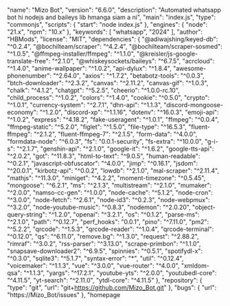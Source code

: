 
  "name": "Mizo Bot",
  "version": "6.6.0",
  "description": "Automated whatsapp bot hi nodejs and baileys lib hmanga siam a ni",
  "main": "index.js",
  "type": "commonjs",
  "scripts": {
    "start": "node index.js"
  },
  "engines": {
    "node": "21.x",
    "npm": "10.x"
  },
  "keywords": [
    "whatsapp",
    "2024"
  ],
  "author": "HBMods",
  "license": "MIT",
  "dependencies": {
    "@adiwajshing/keyed-db": "^0.2.4",
    "@bochilteam/scraper": "^4.2.4",
    "@bochilteam/scraper-sosmed": "^1.0.5",
    "@ffmpeg-installer/ffmpeg": "^1.1.0",
    "@kreisler/js-google-translate-free": "^2.1.0",
    "@whiskeysockets/baileys": "^6.7.5",
    "acrcloud": "^1.4.0",
    "anime-wallpaper": "^1.0.2",
    "api-dylux": "^1.8.4",
    "awesome-phonenumber": "^2.64.0",
    "axios": "^1.7.2",
    "betabotz-tools": "^0.0.3",
    "btch-downloader": "^2.3.2",
    "canvas": "^2.11.2",
    "canvas-gif": "^1.0.3",
    "chalk": "^4.1.2",
    "chatgpt": "^5.2.5",
    "cheerio": "^1.0.0-rc.10",
    "child_process": "^1.0.2",
    "colors": "^1.4.0",
    "cookie": "^0.5.0",
    "crypto": "^1.0.1",
    "currency-system": "^2.7.1",
    "dhn-api": "^1.1.3",
    "discord-mongoose-economy": "^1.2.0",
    "discord-xp": "^1.1.16",
    "dotenv": "^16.0.3",
    "emoji-api": "^1.0.2",
    "express": "^4.18.2",
    "fake-useragent": "^1.0.1",
    "ffmpeg": "^0.0.4",
    "ffmpeg-static": "^5.2.0",
    "figlet": "^1.5.0",
    "file-type": "^16.5.3",
    "fluent-ffmpeg": "^2.1.2",
    "fluent-ffmpeg-7": "^2.1.5",
    "form-data": "^4.0.0",
    "formdata-node": "^6.0.3",
    "fs": "0.0.1-security",
    "fs-extra": "^10.0.0",
    "g-i-s": "^2.1.7",
    "genshin-api": "^2.1.0",
    "google-it": "^1.6.2",
    "google-tts-api": "^2.0.2",
    "got": "^11.8.3",
    "html-to-text": "^9.0.5",
    "human-readable": "^0.2.1",
    "javascript-obfuscator": "^4.0.0",
    "jimp": "^0.16.1",
    "jsdom": "^20.0.1",
    "kirbotz-api": "^0.0.2",
    "lowdb": "^2.1.0",
    "mal-scraper": "^2.11.4",
    "mathjs": "^11.3.0",
    "miniget": "^4.2.2",
    "moment-timezone": "^0.5.45",
    "mongoose": "^6.2.1",
    "ms": "^2.1.3",
    "multistream": "^2.1.0",
    "mumaker": "^2.0.0",
    "namso-cc-gen": "^1.0.0",
    "node-cache": "^5.1.2",
    "node-cron": "^3.0.0",
    "node-fetch": "^2.6.1",
    "node-id3": "^0.2.3",
    "node-webpmux": "^3.2.0",
    "node-youtube-music": "^0.8.3",
    "nodemon": "^2.0.20",
    "object-query-string": "^1.2.0",
    "openai": "^3.2.1",
    "os": "^0.1.2",
    "parse-ms": "^2.1.0",
    "path": "^0.12.7",
    "perf_hooks": "0.0.1",
    "pino": "^7.11.0",
    "pm2": "^5.2.2",
    "qrcode": "^1.5.3",
    "qrcode-reader": "^1.0.4",
    "qrcode-terminal": "^0.12.0",
    "qs": "^6.11.0",
    "remove.bg": "^1.3.0",
    "request": "^2.88.2",
    "rimraf": "^3.0.2",
    "rss-parser": "^3.13.0",
    "scrape-primbon": "^1.1.0",
    "snapsave-downloader2": "^6.9.5",
    "spinnies": "^0.5.1",
    "spotifydl-x": "^0.3.0",
    "sqlite3": "^5.1.7",
    "syntax-error": "*",
    "util": "^0.12.4",
    "voicemaker": "^1.1.3",
    "vue": "^3.0.0",
    "vue-router": "^4.0.0",
    "xmldom-qsa": "^1.1.3",
    "yargs": "^17.2.1",
    "youtube-yts": "^2.0.0",
    "youtubedl-core": "^4.11.5",
    "yt-search": "^2.11.0",
    "ytdl-core": "^4.11.5"
  },
  "repository": {
    "type": "git",
    "url": "git+https://github.com/Mizo_Bot.git"
  },
  "bugs": {
    "url": "https://Mizo_Bot/issues"
  },
  "homepage
